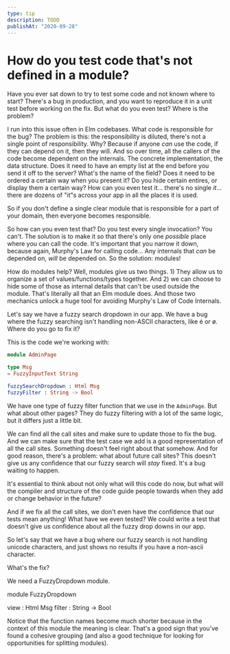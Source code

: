 ```yaml
---
type: tip
description: TODO
publishAt: "2020-09-28"
---
```


# How do you test code that's not defined in a module?

Have you ever sat down to try to test some code and not known where to start? There's a bug in production, and you want to reproduce it in a unit test before working on the fix. But what do you even test? Where is the problem?

I run into this issue often in Elm codebases. What code is responsible for the bug? The problem is this: the responsibility is diluted, there's not a single point of responsibility. Why? Because if anyone _can_ use the code, if they can depend on it, then they will. And so over time, all the callers of the code become dependent on the internals. The concrete implementation, the data structure. Does it need to have an empty list at the end before you send it off to the server? What's the name of the field? Does it need to be ordered a certain way when you present it? Do you hide certain entires, or display them a certain way? How can you even test it... there's no single _it_... there are dozens of "it"s across your app in all the places it is used.

So if you don't define a single clear module that is responsible for a part of your domain, then everyone becomes responsible.

So how can you even test that? Do you test every single invocation? You can't. The solution is to make it so that there's only one _possible_ place where you can call the code. It's important that you narrow it down, because again, Murphy's Law for calling code... Any internals that _can_ be depended on, _will_ be depended on. So the solution: modules!

How do modules help? Well, modules give us two things. 1) They allow us to organize a set of values/functions/types together. And 2) we can choose to hide some of those as internal details that can't be used outside the module. That's literally all that an Elm module does. And those two mechanics unlock a huge tool for avoiding Murphy's Law of Code Internals.

Let's say we have a fuzzy search dropdown in our app. We have a bug where the fuzzy searching isn't handling non-ASCII characters, like é or ø. Where do you go to fix it?

This is the code we're working with:

```elm
module AdminPage

type Msg
= FuzzyInputText String

fuzzySearchDropdown : Html Msg
fuzzyFilter : String -> Bool
```

We have one type of fuzzy filter function that we use in the `AdminPage`. But what about other pages? They do fuzzy filtering with a lot of the same logic, but it differs just a little bit.

We can find all the call sites and make sure to update those to fix the bug. And we can make sure that the test case we add is a good representation of all the call sites. Something doesn't feel right about that somehow. And for good reason, there's a problem: what about future call sites? This doesn't give us any confidence that our fuzzy search will _stay_ fixed. It's a bug waiting to happen.

It's essential to think about not only what will this code do now, but what will the compiler and structure of the code guide people towards when they add or change behavior in the future?

And if we fix all the call sites, we don't even have the confidence that our tests mean anything! What have we even tested? We could write a test that doesn't give us confidence about all the fuzzy drop downs in our app.

So let's say that we have a bug where our fuzzy search is not handling unicode characters, and just shows no results if you have a non-ascii character.

What's the fix?

We need a FuzzyDropdown module.

module FuzzyDropdown

view : Html Msg
filter : String -> Bool

Notice that the function names become much shorter because in the context of this module the meaning is clear. That's a good sign that you've found a cohesive grouping (and also a good technique for looking for opportunities for splitting modules).
